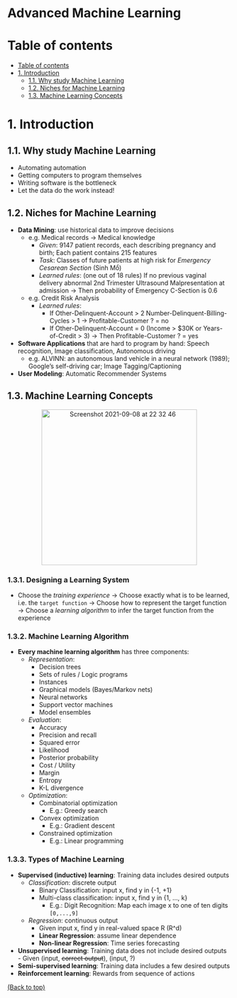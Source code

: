 # Advanced Machine Learning

# Table of contents
- [Table of contents](#table-of-contents)
- [1. Introduction](#1-introduction)
  - [1.1. Why study Machine Learning](#11-why-study-machine-learning)
  - [1.2. Niches for Machine Learning](#12-niches-for-machine-learning)
  - [1.3. Machine Learning Concepts](#13-machine-learning-concepts)


# 1. Introduction
## 1.1. Why study Machine Learning
- Automating automation
- Getting computers to program themselves
- Writing software is the bottleneck
- Let the data do the work instead!

## 1.2. Niches for Machine Learning
- **Data Mining**: use historical data to improve decisions
  - e.g. Medical records &#8594; Medical knowledge
    - *Given*: 9147 patient records, each describing pregnancy and birth; Each patient contains 215 features
    - *Task*: Classes of future patients at high risk for *Emergency Cesarean Section* (Sinh Mổ)
    - *Learned rules*: (one out of 18 rules) If no previous vaginal delivery abnormal 2nd Trimester Ultrasound Malpresentation at admission  &#8594;  Then probability of Emergency C-Section is 0.6
  - e.g. Credit Risk Analysis
    - *Learned rules*: 
      - If Other-Delinquent-Account > 2 Number-Delinquent-Billing-Cycles > 1 &#8594; Profitable-Customer ? = no
      - If Other-Delinquent-Account = 0 (Income > $30K or Years-of-Credit > 3) &#8594; Then Profitable-Customer ? = yes
- **Software Applications** that are hard to program by hand: Speech recognition, Image classification, Autonomous driving
  - e.g. ALVINN: an autonomous land vehicle in a neural network (1989); Google’s self-driving car; Image Tagging/Captioning
- **User Modeling**: Automatic Recommender Systems

## 1.3. Machine Learning Concepts

<p align="center"><img width="350" alt="Screenshot 2021-09-08 at 22 32 46" src="https://user-images.githubusercontent.com/64508435/142563823-c9718200-2490-493b-92a9-5a0ea89a9d9c.png"></p>

### 1.3.1. Designing a Learning System
- Choose the *training experience* &#8594; Choose exactly what is to be learned, i.e. the `target function` &#8594; Choose how to represent the target function &#8594; Choose a *learning algorithm* to infer the target function from the experience
### 1.3.2. Machine Learning Algorithm
- **Every machine learning algorithm** has three components: 
  - *Representation*:
    - Decision trees
    - Sets of rules / Logic programs
    - Instances
    - Graphical models (Bayes/Markov nets)
    - Neural networks
    - Support vector machines
    - Model ensembles
  - *Evaluation*:
    - Accuracy
    - Precision and recall
    - Squared error
    - Likelihood
    - Posterior probability
    - Cost / Utility
    - Margin
    - Entropy
    - K-L divergence
  - *Optimization*:
    - Combinatorial optimization
      - E.g.: Greedy search
    - Convex optimization
      - E.g.: Gradient descent
    - Constrained optimization
      - E.g.: Linear programming
### 1.3.3. Types of Machine Learning
- **Supervised (inductive) learning**: Training data includes desired outputs
  - *Classification*: discrete output
    - Binary Classification: input x, find y in {-1, +1}
    - Multi-class classification: input x, find y in {1, ..., k}
      - E.g.: Digit Recognition: Map each image x to one of ten digits `[0,...,9]` 
  - *Regression*: continuous output
    - Given input x, find y in real-valued space R (R^d)
    - **Linear Regression**: assume linear dependence
    - **Non-linear Regression**: Time series forecasting
- **Unsupervised learning**: Training data does not include desired outputs - Given (input, ~~correct output~~), (input, ?)
- **Semi-supervised learning**: Training data includes a few desired outputs
- **Reinforcement learning**: Rewards from sequence of actions

[(Back to top)](#table-of-contents)
